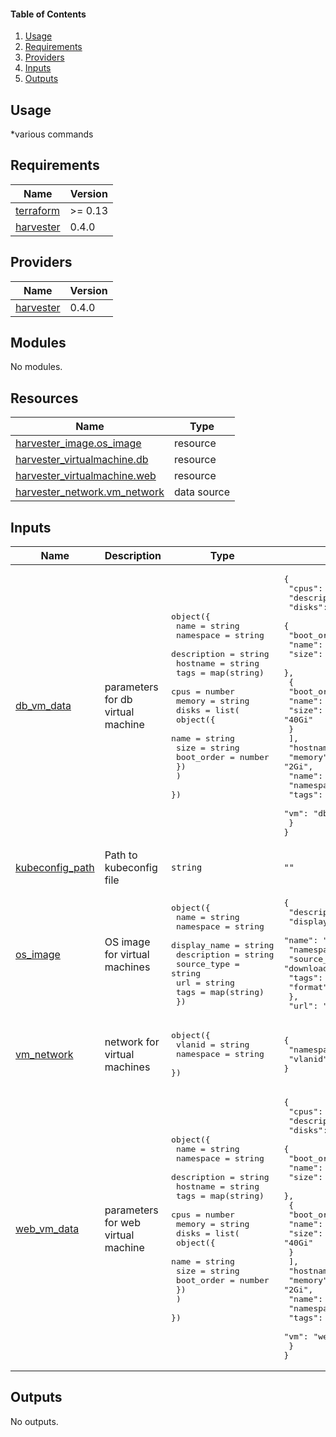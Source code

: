 #### Table of Contents

1. [Usage](#usage)
2. [Requirements](#requirements)
3. [Providers](#Providers)
4. [Inputs](#inputs)
5. [Outputs](#outputs)

## Usage

\*various commands

<!-- BEGINNING OF PRE-COMMIT-TERRAFORM DOCS HOOK -->
## Requirements

| Name | Version |
|------|---------|
| <a name="requirement_terraform"></a> [terraform](#requirement\_terraform) | >= 0.13 |
| <a name="requirement_harvester"></a> [harvester](#requirement\_harvester) | 0.4.0 |

## Providers

| Name | Version |
|------|---------|
| <a name="provider_harvester"></a> [harvester](#provider\_harvester) | 0.4.0 |

## Modules

No modules.

## Resources

| Name | Type |
|------|------|
| [harvester_image.os_image](https://registry.terraform.io/providers/harvester/harvester/0.4.0/docs/resources/image) | resource |
| [harvester_virtualmachine.db](https://registry.terraform.io/providers/harvester/harvester/0.4.0/docs/resources/virtualmachine) | resource |
| [harvester_virtualmachine.web](https://registry.terraform.io/providers/harvester/harvester/0.4.0/docs/resources/virtualmachine) | resource |
| [harvester_network.vm_network](https://registry.terraform.io/providers/harvester/harvester/0.4.0/docs/data-sources/network) | data source |

## Inputs

| Name | Description | Type | Default | Required |
|------|-------------|------|---------|:--------:|
| <a name="input_db_vm_data"></a> [db\_vm\_data](#input\_db\_vm\_data) | parameters for db virtual machine | <pre>object({<br>    name        = string<br>    namespace   = string<br>    description = string<br>    hostname    = string<br>    tags        = map(string)<br>    cpus        = number<br>    memory      = string<br>    disks = list(<br>      object({<br>        name       = string<br>        size       = string<br>        boot_order = number<br>      })<br>    )<br>  })</pre> | <pre>{<br>  "cpus": 1,<br>  "description": "value",<br>  "disks": [<br>    {<br>      "boot_order": 1,<br>      "name": "rootdisk",<br>      "size": "10Gi"<br>    },<br>    {<br>      "boot_order": 2,<br>      "name": "emptydisk",<br>      "size": "40Gi"<br>    }<br>  ],<br>  "hostname": "db.xnat.dev",<br>  "memory": "2Gi",<br>  "name": "db",<br>  "namespace": "default",<br>  "tags": {<br>    "vm": "db"<br>  }<br>}</pre> | no |
| <a name="input_kubeconfig_path"></a> [kubeconfig\_path](#input\_kubeconfig\_path) | Path to kubeconfig file | `string` | `""` | no |
| <a name="input_os_image"></a> [os\_image](#input\_os\_image) | OS image for virtual machines | <pre>object({<br>    name         = string<br>    namespace    = string<br>    display_name = string<br>    description  = string<br>    source_type  = string<br>    url          = string<br>    tags         = map(string)<br>  })</pre> | <pre>{<br>  "description": "",<br>  "display_name": "centos7",<br>  "name": "centos7",<br>  "namespace": "default",<br>  "source_type": "download",<br>  "tags": {<br>    "format": "qcow2"<br>  },<br>  "url": "https://cloud.centos.org/centos/7/images/CentOS-7-x86_64-GenericCloud.qcow2"<br>}</pre> | no |
| <a name="input_vm_network"></a> [vm\_network](#input\_vm\_network) | network for virtual machines | <pre>object({<br>    vlanid    = string<br>    namespace = string<br>  })</pre> | <pre>{<br>  "namespace": "default",<br>  "vlanid": ""<br>}</pre> | no |
| <a name="input_web_vm_data"></a> [web\_vm\_data](#input\_web\_vm\_data) | parameters for web virtual machine | <pre>object({<br>    name        = string<br>    namespace   = string<br>    description = string<br>    hostname    = string<br>    tags        = map(string)<br>    cpus        = number<br>    memory      = string<br>    disks = list(<br>      object({<br>        name       = string<br>        size       = string<br>        boot_order = number<br>      })<br>    )<br>  })</pre> | <pre>{<br>  "cpus": 1,<br>  "description": "value",<br>  "disks": [<br>    {<br>      "boot_order": 1,<br>      "name": "rootdisk",<br>      "size": "10Gi"<br>    },<br>    {<br>      "boot_order": 2,<br>      "name": "emptydisk",<br>      "size": "40Gi"<br>    }<br>  ],<br>  "hostname": "web.xnat.dev",<br>  "memory": "2Gi",<br>  "name": "web",<br>  "namespace": "default",<br>  "tags": {<br>    "vm": "web"<br>  }<br>}</pre> | no |

## Outputs

No outputs.
<!-- END OF PRE-COMMIT-TERRAFORM DOCS HOOK -->
